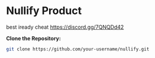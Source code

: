 # Nullify Product
best iready cheat https://discord.gg/7QNQDd42

 **Clone the Repository:**
   ```bash
   git clone https://github.com/your-username/nullify.git
   ```
